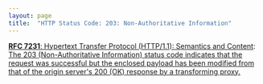 ```yaml
---
layout: page
title:  "HTTP Status Code: 203: Non-Authoritative Information"
---
```


[**RFC 7231**: Hypertext Transfer Protocol (HTTP/1.1): Semantics and Content](/specs/IETF/RFC/7231 "The Hypertext Transfer Protocol (HTTP) is an application-level protocol for distributed, collaborative, hypertext information systems. This document defines the semantics of HTTP/1.1 messages as expressed by request methods, request header fields, response status codes, and response header fields, along with the payload of messages (metadata and body content) and mechanisms for content negotiation."): [The 203 (Non-Authoritative Information) status code indicates that the request was successful but the enclosed payload has been modified from that of the origin server's 200 (OK) response by a transforming proxy.]()

